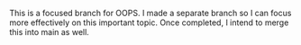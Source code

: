 This is a focused branch for OOPS. I made a separate branch so I can focus more effectively on this important topic. Once completed, I intend to merge this into main as well.